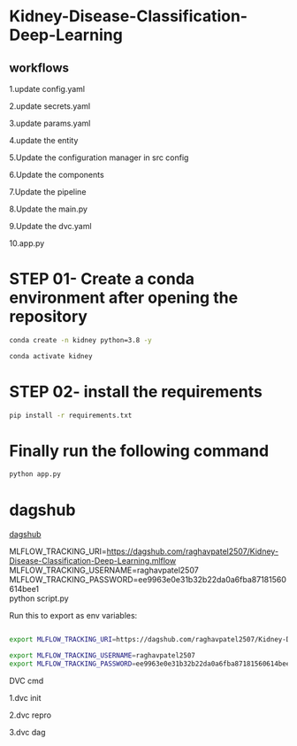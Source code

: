 # Kidney-Disease-Classification-Deep-Learning


## workflows

1.update config.yaml

2.update secrets.yaml 

3.update params.yaml

4.update the entity

5.Update the configuration manager in src config

6.Update the components

7.Update the pipeline

8.Update the main.py

9.Update the dvc.yaml

10.app.py

# STEP 01- Create a conda environment after opening the repository
```bash
conda create -n kidney python=3.8 -y 
```

```bash
conda activate kidney
```

# STEP 02- install the requirements
```bash
pip install -r requirements.txt
```

# Finally run the following command
```bash
python app.py
```

# dagshub
[dagshub](https://dagshub.com/)

MLFLOW_TRACKING_URI=https://dagshub.com/raghavpatel2507/Kidney-Disease-Classification-Deep-Learning.mlflow \
MLFLOW_TRACKING_USERNAME=raghavpatel2507 \
MLFLOW_TRACKING_PASSWORD=ee9963e0e31b32b22da0a6fba87181560614bee1 \
python script.py

Run this to export as env variables:
```bash

export MLFLOW_TRACKING_URI=https://dagshub.com/raghavpatel2507/Kidney-Disease-Classification-Deep-Learning.mlflow 

export MLFLOW_TRACKING_USERNAME=raghavpatel2507 
export MLFLOW_TRACKING_PASSWORD=ee9963e0e31b32b22da0a6fba87181560614bee1

```

DVC cmd

1.dvc init

2.dvc repro

3.dvc dag
